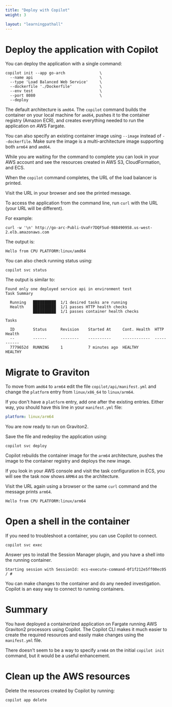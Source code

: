 ```yaml
---
title: "Deploy with Copilot"
weight: 3

layout: "learningpathall"
---
```


# Deploy the application with Copilot

You can deploy the application with a single command:

```console
copilot init --app go-arch               \
  --name api                             \
  --type 'Load Balanced Web Service'     \
  --dockerfile './Dockerfile'            \
  --env test                             \
  --port 8080                            \
  --deploy
```

The default architecture is `amd64`. The `copilot` command builds the container on your local machine for `amd64`, pushes it to the container registry (Amazon ECR), and creates everything needed to run the application on AWS Fargate. 

You can also specify an existing container image using `--image` instead of `--dockerfile`. Make sure the image is a multi-architecture image supporting both `arm64` and `amd64`.

While you are waiting for the command to complete you can look in your AWS account and see the resources created in AWS S3, CloudFormation, and ECS.

When the `copilot` command completes, the URL of the load balancer is printed.

Visit the URL in your browser and see the printed message.

To access the application from the command line, run `curl` with the URL (your URL will be different). 

For example:

```console
curl -w '\n' http://go-arc-Publi-UvaFr7DQF5ud-988490958.us-west-2.elb.amazonaws.com
```

The output is:

```output
Hello from CPU PLATFORM:linux/amd64
```

You can also check running status using:

```console
copilot svc status
```

The output is similar to:

```output
Found only one deployed service api in environment test
Task Summary

  Running   ██████████  1/1 desired tasks are running
  Health    ██████████  1/1 passes HTTP health checks
            ██████████  1/1 passes container health checks

Tasks

  ID        Status      Revision    Started At     Cont. Health  HTTP Health
  --        ------      --------    ----------     ------------  -----------
  7779652d  RUNNING     1           7 minutes ago  HEALTHY       HEALTHY
```

# Migrate to Graviton

To move from `amd64` to `arm64` edit the file `copilot/api/manifest.yml` and change the `platform` entry from `linux/x86_64` to `linux/arm64`.

If you don't have a `platform` entry, add one after the existing entries. Either way, you should have this line in your `manifest.yml` file:

```yaml
platform: linux/arm64
```

You are now ready to run on Graviton2.

Save the file and redeploy the application using:

```console
copilot svc deploy 
```

Copilot rebuilds the container image for the `arm64` architecture, pushes the image to the container registry and deploys the new image.

If you look in your AWS console and visit the task configuration in ECS, you will see the task now shows `ARM64` as the architecture.

Visit the URL again using a browser or the same `curl` command and the message prints `arm64`.

```output
Hello from CPU PLATFORM:linux/arm64
```

# Open a shell in the container

If you need to troubleshoot a container, you can use Copilot to connect.

```console
copilot svc exec
```

Answer yes to install the Session Manager plugin, and you have a shell into the running container. 

```output
Starting session with SessionId: ecs-execute-command-0f1f212e5ff00ec05
/ # 
```

You can make changes to the container and do any needed investigation. Copilot is an easy way to connect to running containers. 

# Summary 

You have deployed a containerized application on Fargate running AWS Graviton2 processors using Copilot. The Copilot CLI makes it much easier to create the required resources and easily make changes using the `manifest.yml` file. 

There doesn't seem to be a way to specify `arm64` on the initial `copilot init` command, but it would be a useful enhancement. 

# Clean up the AWS resources

Delete the resources created by Copilot by running:

```console
copilot app delete
```

